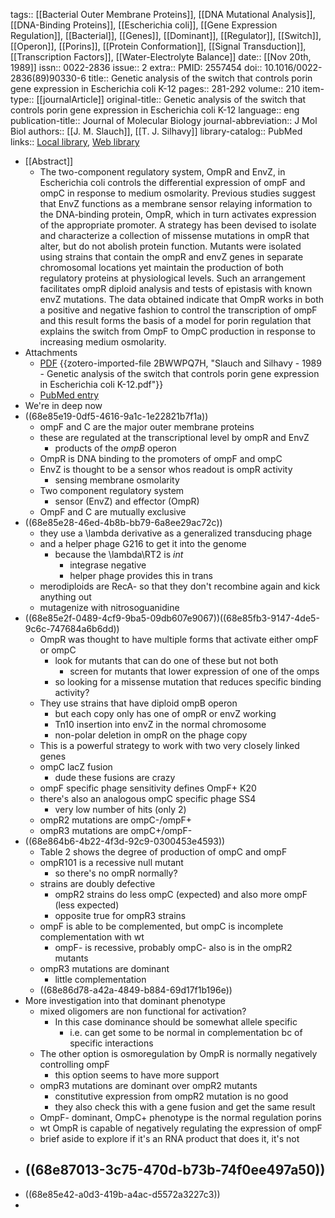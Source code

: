tags:: [[Bacterial Outer Membrane Proteins]], [[DNA Mutational Analysis]], [[DNA-Binding Proteins]], [[Escherichia coli]], [[Gene Expression Regulation]], [[Bacterial]], [[Genes]], [[Dominant]], [[Regulator]], [[Switch]], [[Operon]], [[Porins]], [[Protein Conformation]], [[Signal Transduction]], [[Transcription Factors]], [[Water-Electrolyte Balance]]
date:: [[Nov 20th, 1989]]
issn:: 0022-2836
issue:: 2
extra:: PMID: 2557454
doi:: 10.1016/0022-2836(89)90330-6
title:: Genetic analysis of the switch that controls porin gene expression in Escherichia coli K-12
pages:: 281-292
volume:: 210
item-type:: [[journalArticle]]
original-title:: Genetic analysis of the switch that controls porin gene expression in Escherichia coli K-12
language:: eng
publication-title:: Journal of Molecular Biology
journal-abbreviation:: J Mol Biol
authors:: [[J. M. Slauch]], [[T. J. Silhavy]]
library-catalog:: PubMed
links:: [Local library](zotero://select/library/items/2BTBKXU5), [Web library](https://www.zotero.org/users/6106196/items/2BTBKXU5)

- [[Abstract]]
	- The two-component regulatory system, OmpR and EnvZ, in Escherichia coli controls the differential expression of ompF and ompC in response to medium osmolarity. Previous studies suggest that EnvZ functions as a membrane sensor relaying information to the DNA-binding protein, OmpR, which in turn activates expression of the appropriate promoter. A strategy has been devised to isolate and characterize a collection of missense mutations in ompR that alter, but do not abolish protein function. Mutants were isolated using strains that contain the ompR and envZ genes in separate chromosomal locations yet maintain the production of both regulatory proteins at physiological levels. Such an arrangement facilitates ompR diploid analysis and tests of epistasis with known envZ mutations. The data obtained indicate that OmpR works in both a positive and negative fashion to control the transcription of ompF and this result forms the basis of a model for porin regulation that explains the switch from OmpF to OmpC production in response to increasing medium osmolarity.
- Attachments
	- [PDF](zotero://select/library/items/2BWWPQ7H) {{zotero-imported-file 2BWWPQ7H, "Slauch and Silhavy - 1989 - Genetic analysis of the switch that controls porin gene expression in Escherichia coli K-12.pdf"}}
	- [PubMed entry](http://www.ncbi.nlm.nih.gov/pubmed/2557454)
- We're in deep now
- ((68e85e19-0df5-4616-9a1c-1e22821b7f1a))
	- ompF and C are the major outer membrane proteins
	- these are regulated at the transcriptional level by ompR and EnvZ
		- products of the *ompB* operon
	- OmpR is DNA binding to the promoters of ompF and ompC
	- EnvZ is thought to be a sensor whos readout is ompR activity
		- sensing membrane osmolarity
	- Two component regulatory system
		- sensor (EnvZ) and effector (OmpR)
	- OmpF and C are mutually exclusive
- ((68e85e28-46ed-4b8b-bb79-6a8ee29ac72c))
	- they use a \lambda derivative as a generalized transducing phage
	- and a helper phage G216 to get it into the genome
		- because the \lambda\RT2 is *int*
			- integrase negative
			- helper phage provides this in trans
	- merodiploids are RecA- so that they don't recombine again and kick anything out
	- mutagenize with nitrosoguanidine
- ((68e85e2f-0489-4cf9-9ba5-09db607e9067))((68e85fb3-9147-4de5-9c6c-747684a6b6dd))
	- OmpR was thought to have multiple forms that activate either ompF or ompC
		- look for mutants that can do one of these but not both
			- screen for mutants that lower expression of one of the omps
		- so looking for a missense mutation that reduces specific binding activity?
	- They use strains that have diploid ompB operon
		- but each copy only has one of ompR or envZ working
		- Tn10 insertion into envZ in the normal chromosome
		- non-polar deletion in ompR on the phage copy
	- This is a powerful strategy to work with two very closely linked genes
	- ompC lacZ fusion
		- dude these fusions are crazy
	- ompF specific phage sensitivity defines OmpF+ K20
	- there's also an analogous ompC specific phage SS4
		- very low number of hits (only 2)
	- ompR2 mutations are ompC-/ompF+
	- ompR3 mutations are ompC+/ompF-
- ((68e864b6-4b22-4f3d-92c9-0300453e4593))
	- Table 2 shows the degree of production of ompC and ompF
	- ompR101 is a recessive null mutant
		- so there's no ompR normally?
	- strains are doubly defective
		- ompR2 strains do less ompC (expected) and also more ompF (less expected)
		- opposite true for ompR3 strains
	- ompF is able to be complemented, but ompC is incomplete complementation with wt
		- ompF- is recessive, probably ompC- also is in the ompR2 mutants
	- ompR3 mutations are dominant
		- little complementation
	- ((68e86d78-a42a-4849-b884-69d17f1b196e))
- More investigation into that dominant phenotype
	- mixed oligomers are non functional for activation?
		- In this case dominance should be somewhat allele specific
			- i.e. can get some to be normal in complementation bc of specific interactions
	- The other option is osmoregulation by OmpR is normally negatively controlling ompF
		- this option seems to have more support
	- ompR3 mutations are dominant over ompR2 mutants
		- constitutive expression from ompR2 mutation is no good
		- they also check this with a gene fusion and get the same result
	- OmpF- dominant, OmpC+ phenotype is the normal regulation porins
	- wt OmpR is capable of negatively regulating the expression of ompF
	- brief aside to explore if it's an RNA product that does it, it's not
- ((68e87013-3c75-470d-b73b-74f0ee497a50))
	-
- ((68e85e42-a0d3-419b-a4ac-d5572a3227c3))
-